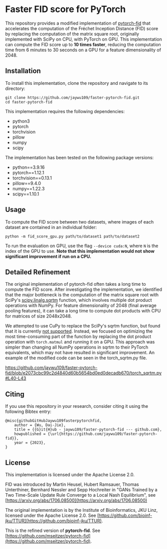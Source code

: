 # Faster FID score for PyTorch

This repository provides a modified implementation of [pytorch-fid](https://github.com/mseitzer/pytorch-fid) that accelerates the computation of the Fréchet Inception Distance (FID) score by replacing the computation of the matrix square root, originally implemented with SciPy on CPU, with PyTorch on GPU. This implementation can compute the FID score up to **10 times faster**, reducing the computation time from 6 minutes to 30 seconds on a GPU for a feature dimensionality of 2048.

## Installation

To install this implementation, clone the repository and navigate to its directory:
```
git clone https://github.com/jaywu109/faster-pytorch-fid.git
cd faster-pytorch-fid
```
This implementation requires the following dependencies:
- python3
- pytorch
- torchvision
- pillow
- numpy
- scipy

The implementation has been tested on the following package versions:
- python==3.9.16 
- pytorch==1.12.1
- torchvision==0.13.1
- pillow==9.4.0 
- numpy==1.22.3  
- scipy==1.10.1 

## Usage

To compute the FID score between two datasets, where images of each dataset are contained in an individual folder:
```
python -m fid_score_gpu.py path/to/dataset1 path/to/dataset2
```

To run the evaluation on GPU, use the flag `--device cuda:N`, where `N` is the index of the GPU to use. **Note that this implementation would not show significant improvement if run on a CPU.**

## Detailed Refinement

The original implementation of pytorch-fid often takes a long time to compute the FID score. After investigating the implementation, we identified that the major bottleneck is the computation of the matrix square root with SciPy's [scipy.linalg.sqrtm](https://github.com/scipy/scipy/blob/v1.10.1/scipy/linalg/_matfuncs_sqrtm.py#L117-L210) function, which involves multiple dot product operations with NumPy. For feature dimensionality of 2048 (final average pooling features), it can take a long time to compute dot products with CPU for matrices of size 2048x2048.

We attempted to use CuPy to replace the SciPy's sqrtm function, but found that it is currently [not supported](https://docs.cupy.dev/en/stable/reference/comparison.html). Instead, we focused on optimizing the most time-consuming part of the function by replacing the dot product operation with `torch.matmul` and running it on a GPU. This approach was simpler than changing all NumPy operations in sqrtm to their PyTorch equivalents, which may not have resulted in significant improvement. An example of the modified code can be seen in the torch_sqrtm.py file.

https://github.com/jaywu109/faster-pytorch-fid/blob/e2073cbc99c2d4840d60b5654bd0ed0decadb670/torch_sqrtm.py#L40-L43


## Citing

If you use this repository in your research, consider citing it using the following Bibtex entry:

```
@misc{githubGitHubJaywu109fasterpytorchfid,
	author = {Wu, Dai-Jie},
	title = {{G}it{H}ub - jaywu109/faster-pytorch-fid --- github.com},
	howpublished = {\url{https://github.com/jaywu109/faster-pytorch-fid}},
	year = {2023},
}
```

## License

This implementation is licensed under the Apache License 2.0.

FID was introduced by Martin Heusel, Hubert Ramsauer, Thomas Unterthiner, Bernhard Nessler and Sepp Hochreiter in "GANs Trained by a Two Time-Scale Update Rule Converge to a Local Nash Equilibrium", see [https://arxiv.org/abs/1706.08500](https://arxiv.org/abs/1706.08500)

The original implementation is by the Institute of Bioinformatics, JKU Linz, licensed under the Apache License 2.0.
See [https://github.com/bioinf-jku/TTUR](https://github.com/bioinf-jku/TTUR).

This is the refined version of **pytorch-fid**. See [https://github.com/mseitzer/pytorch-fid](https://github.com/mseitzer/pytorch-fid).
